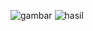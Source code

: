 ![gambar](https://user-images.githubusercontent.com/116174194/198357009-ce62f1ab-5168-491e-b666-7d32b7480d7a.jpeg)
![hasil](https://user-images.githubusercontent.com/116174194/198541133-779a4014-0b4e-420a-8173-c21ede9c9726.jpeg)
